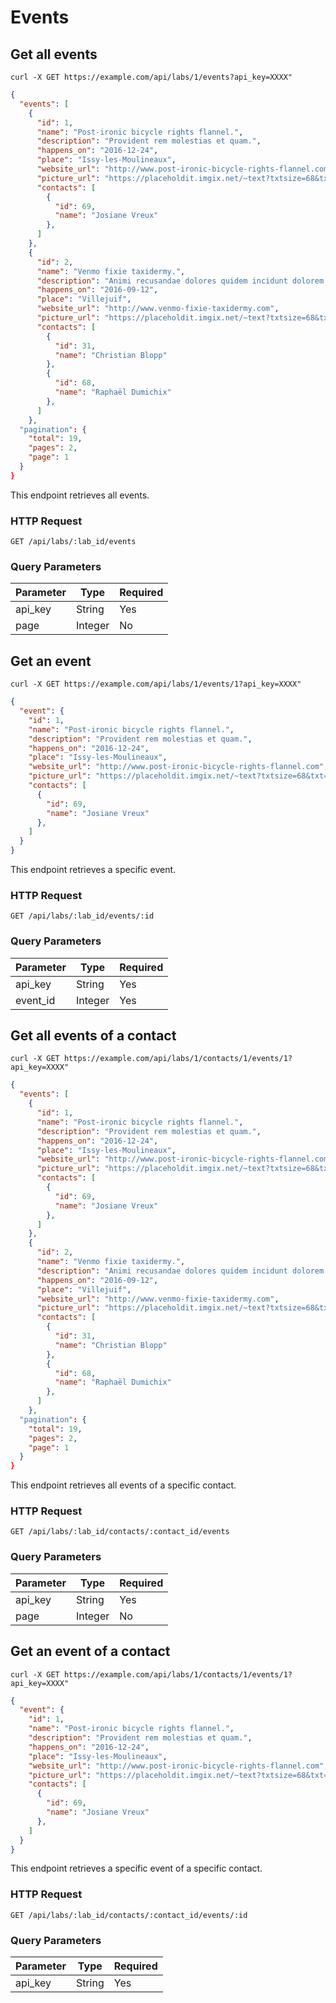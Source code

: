 # Events

## Get all events

```shell
curl -X GET https://example.com/api/labs/1/events?api_key=XXXX"
```

```json
{
  "events": [
    {
      "id": 1,
      "name": "Post-ironic bicycle rights flannel.",
      "description": "Provident rem molestias et quam.",
      "happens_on": "2016-12-24",
      "place": "Issy-les-Moulineaux",
      "website_url": "http://www.post-ironic-bicycle-rights-flannel.com",
      "picture_url": "https://placeholdit.imgix.net/~text?txtsize=68&txt=P&w=200&h=200",
      "contacts": [
        {
          "id": 69,
          "name": "Josiane Vreux"
        },
      ]
    },
    {
      "id": 2,
      "name": "Venmo fixie taxidermy.",
      "description": "Animi recusandae dolores quidem incidunt dolorem.",
      "happens_on": "2016-09-12",
      "place": "Villejuif",
      "website_url": "http://www.venmo-fixie-taxidermy.com",
      "picture_url": "https://placeholdit.imgix.net/~text?txtsize=68&txt=V&w=200&h=200",
      "contacts": [
        {
          "id": 31,
          "name": "Christian Blopp"
        },
        {
          "id": 68,
          "name": "Raphaël Dumichix"
        },
      ]
    },
  "pagination": {
    "total": 19,
    "pages": 2,
    "page": 1
  }
}
```

This endpoint retrieves all events.

### HTTP Request

`GET /api/labs/:lab_id/events`

### Query Parameters

Parameter | Type    | Required
--------- | ----    | --------
api_key   | String  | Yes
page      | Integer | No

## Get an event

```shell
curl -X GET https://example.com/api/labs/1/events/1?api_key=XXXX"
```

```json
{
  "event": {
    "id": 1,
    "name": "Post-ironic bicycle rights flannel.",
    "description": "Provident rem molestias et quam.",
    "happens_on": "2016-12-24",
    "place": "Issy-les-Moulineaux",
    "website_url": "http://www.post-ironic-bicycle-rights-flannel.com",
    "picture_url": "https://placeholdit.imgix.net/~text?txtsize=68&txt=P&w=200&h=200",
    "contacts": [
      {
        "id": 69,
        "name": "Josiane Vreux"
      },
    ]
  }
}
```

This endpoint retrieves a specific event.

### HTTP Request

`GET /api/labs/:lab_id/events/:id`

### Query Parameters

Parameter | Type    | Required
--------- | ----    | --------
api_key   | String  | Yes
event_id  | Integer | Yes

## Get all events of a contact

```shell
curl -X GET https://example.com/api/labs/1/contacts/1/events/1?api_key=XXXX"
```

```json
{
  "events": [
    {
      "id": 1,
      "name": "Post-ironic bicycle rights flannel.",
      "description": "Provident rem molestias et quam.",
      "happens_on": "2016-12-24",
      "place": "Issy-les-Moulineaux",
      "website_url": "http://www.post-ironic-bicycle-rights-flannel.com",
      "picture_url": "https://placeholdit.imgix.net/~text?txtsize=68&txt=P&w=200&h=200",
      "contacts": [
        {
          "id": 69,
          "name": "Josiane Vreux"
        },
      ]
    },
    {
      "id": 2,
      "name": "Venmo fixie taxidermy.",
      "description": "Animi recusandae dolores quidem incidunt dolorem.",
      "happens_on": "2016-09-12",
      "place": "Villejuif",
      "website_url": "http://www.venmo-fixie-taxidermy.com",
      "picture_url": "https://placeholdit.imgix.net/~text?txtsize=68&txt=V&w=200&h=200",
      "contacts": [
        {
          "id": 31,
          "name": "Christian Blopp"
        },
        {
          "id": 68,
          "name": "Raphaël Dumichix"
        },
      ]
    },
  "pagination": {
    "total": 19,
    "pages": 2,
    "page": 1
  }
}
```

This endpoint retrieves all events of a specific contact.

### HTTP Request

`GET /api/labs/:lab_id/contacts/:contact_id/events`

### Query Parameters

Parameter  | Type    | Required
---------  | ----    | --------
api_key    | String  | Yes
page       | Integer | No

## Get an event of a contact

```shell
curl -X GET https://example.com/api/labs/1/contacts/1/events/1?api_key=XXXX"
```

```json
{
  "event": {
    "id": 1,
    "name": "Post-ironic bicycle rights flannel.",
    "description": "Provident rem molestias et quam.",
    "happens_on": "2016-12-24",
    "place": "Issy-les-Moulineaux",
    "website_url": "http://www.post-ironic-bicycle-rights-flannel.com",
    "picture_url": "https://placeholdit.imgix.net/~text?txtsize=68&txt=P&w=200&h=200",
    "contacts": [
      {
        "id": 69,
        "name": "Josiane Vreux"
      },
    ]
  }
}
```

This endpoint retrieves a specific event of a specific contact.

### HTTP Request

`GET /api/labs/:lab_id/contacts/:contact_id/events/:id`

### Query Parameters

Parameter  | Type    | Required
---------  | ----    | --------
api_key    | String  | Yes
